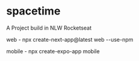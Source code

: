 # spacetime
A Project build in NLW Rocketseat


web - npx create-next-app@latest web --use-npm

mobile - npx create-expo-app mobile